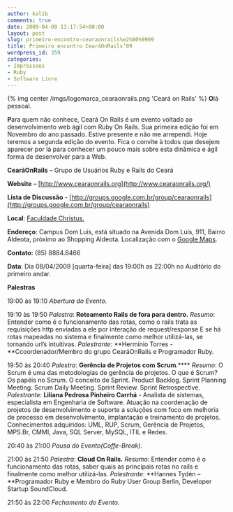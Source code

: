 ```yaml
---
author: kalib
comments: true
date: 2009-04-08 13:17:54+00:00
layout: post
slug: primeiro-encontro-cearaonrails%e2%80%9909
title: Primeiro encontro CearáOnRails’09
wordpress_id: 359
categories:
- Impressoes
- Ruby
- Software Livre
---
```

{% img center /imgs/logomarca_cearaonrails.png 'Ceará on Rails' %}
**O**lá pessoal.

**P**ara quem não conhece, Ceará On Rails é um evento voltado ao desenvolvimento web ágil com Ruby On Rails. Sua primeira edição foi em Novembro do ano passado. Estive presente e não me arrependi. Hoje teremos a segunda edição do evento. Fica o convite à todos que desejem aparecer por lá para conhecer um pouco mais sobre esta dinâmica e ágil forma de desenvolver para a Web.

**CearáOnRails** – Grupo de Usuários Ruby e Rails do Ceará

**Website** – [http://www.cearaonrails.org](http://www.cearaonrails.org/)

**Lista de Discussão** - [http://groups.google.com.br/group/cearaonrails](http://groups.google.com.br/group/cearaonrails)

**Local**: [Faculdade Christus.](http://www.fchristus.com.br/)

**Endereço**: Campus Dom Luís, está situado na Avenida Dom Luís, 911, Bairro Aldeota, próximo ao Shopping Aldeota. Localização com o [Google Maps](http://maps.google.com.br/maps?f=q&source=s_q&hl=pt-BR&q=-3.734378,+-38.493294&vps=3&jsv=151e&sll=-3.734336,-38.492918&sspn=0.005717,0.011373&ie=UTF8&geocode=FZYEx_8dkqO0_Q&split=0).

**Contato:** (85) 8884.8466

**Data**: Dia 08/04/2009 [quarta-feira] das 19:00h as 22:00h no Auditório do primeiro andar.

**Palestras**

19:00 às 19:10 _Abertura do Evento._

19:10 às 19:50 _Palestra_: **Roteamento Rails de fora para dentro.**
_Resumo_: Entender como é o funcionamento das rotas, como o rails trata as requisições http enviadas a ele por interação de request/response E se há rotas mapeadas no sistema e finalmente como melhor utilizá-las, se tornando url’s intuitivas.
_Palestrante_: **Hermínio Torres - **Ccoordenador/Membro do grupo CearáOnRails e Programador Ruby.

19:50 às 20:40 _Palestra_: **Gerência de Projetos com Scrum**.****
_Resumo_: O Scrum é uma das metodologias de gerência de projetos.  O que é Scrum? Os papéis no Scrum. O conceito de Sprint. Product Backlog. Sprint Planning Meeting. Scrum Daily Meeting. Sprint Review. Sprint Retrospective.
_Palestrante_: **Liliana Pedrosa Pinheiro Carrhá** - Analista de sistemas, especialista em Engenharia de Software. Atuação na coordenação de projetos de desenvolvimento e suporte a soluções com foco em melhoria de processo em desenvolvimento, implantação e treinamento de projetos. Conhecimentos adquiridos: UML, RUP, Scrum, Gerência de Projetos, MPS.Br, CMMI, Java, SQL Server, MySQL, ITIL e Redes.

20:40 às 21:00 _Pausa do Evento(Coffe-Break)._

21:00 às 21:50 _Palestra_: **Cloud On Rails.**
_Resumo_: Entender como é o funcionamento das rotas, saber quais as principais rotas no rails e finalmente como melhor utilizá-las.
_Palestrante_: **Hannes Tydén – **Programador Ruby e Membro do Ruby User Group Berlin, Developer Startup SoundCloud.

21:50 às 22:00 _Fechamento do Evento._